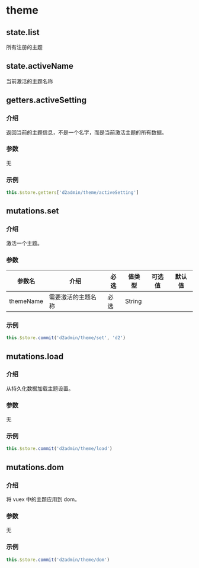 # theme

## state.list

所有注册的主题

## state.activeName

当前激活的主题名称

## getters.activeSetting

### 介绍

返回当前的主题信息，不是一个名字，而是当前激活主题的所有数据。

### 参数

无

### 示例

``` js
this.$store.getters['d2admin/theme/activeSetting']
```

## mutations.set

### 介绍

激活一个主题。

### 参数

| 参数名 | 介绍 | 必选 | 值类型 | 可选值 | 默认值 |
| --- | --- | --- | --- | --- | --- |
| themeName | 需要激活的主题名称 | 必选 | String |  |  |

### 示例

``` js
this.$store.commit('d2admin/theme/set', 'd2')
```

## mutations.load

### 介绍

从持久化数据加载主题设置。

### 参数

无

### 示例

``` js
this.$store.commit('d2admin/theme/load')
```

## mutations.dom

### 介绍

将 vuex 中的主题应用到 dom。

### 参数

无

### 示例

``` js
this.$store.commit('d2admin/theme/dom')
```